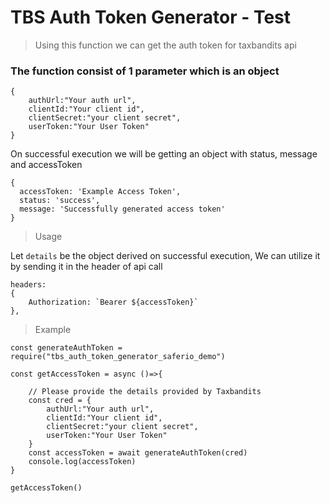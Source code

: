 # TBS Auth Token Generator - Test

> Using this function we can get the auth token for taxbandits api

### The function consist of 1 parameter which is an object
```
{
    authUrl:"Your auth url",
    clientId:"Your client id",
    clientSecret:"your client secret",
    userToken:"Your User Token"
}
```

On successful execution we will be getting an object with status, message and accessToken

```
{
  accessToken: 'Example Access Token',
  status: 'success',
  message: 'Successfully generated access token'
}
```

> Usage

Let `details` be the object derived on successful execution, We can utilize it by sending it in the header of api call

```
headers: 
{
	Authorization: `Bearer ${accessToken}`	
},
```
> Example

```
const generateAuthToken = require("tbs_auth_token_generator_saferio_demo")

const getAccessToken = async ()=>{

	// Please provide the details provided by Taxbandits
    const cred = {
        authUrl:"Your auth url",
    	clientId:"Your client id",
    	clientSecret:"your client secret",
    	userToken:"Your User Token"
    }
    const accessToken = await generateAuthToken(cred)
    console.log(accessToken)
}

getAccessToken()
```

